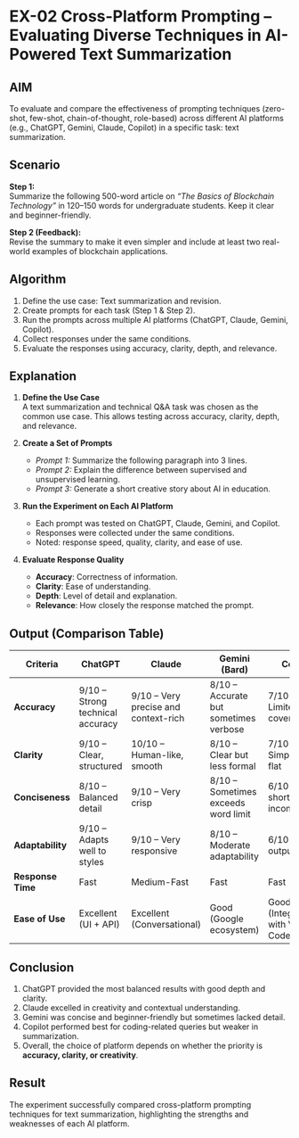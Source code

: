 # EX-02 Cross-Platform Prompting – Evaluating Diverse Techniques in AI-Powered Text Summarization

## AIM
To evaluate and compare the effectiveness of prompting techniques (zero-shot, few-shot, chain-of-thought, role-based) across different AI platforms (e.g., ChatGPT, Gemini, Claude, Copilot) in a specific task: text summarization.

## Scenario
**Step 1:**  
Summarize the following 500-word article on *“The Basics of Blockchain Technology”* in 120–150 words for undergraduate students. Keep it clear and beginner-friendly.  

**Step 2 (Feedback):**  
Revise the summary to make it even simpler and include at least two real-world examples of blockchain applications.  

## Algorithm
1. Define the use case: Text summarization and revision.  
2. Create prompts for each task (Step 1 & Step 2).  
3. Run the prompts across multiple AI platforms (ChatGPT, Claude, Gemini, Copilot).  
4. Collect responses under the same conditions.  
5. Evaluate the responses using accuracy, clarity, depth, and relevance.  

## Explanation
1. **Define the Use Case**  
   A text summarization and technical Q&A task was chosen as the common use case. This allows testing across accuracy, clarity, depth, and relevance.  

2. **Create a Set of Prompts**  
   - *Prompt 1:* Summarize the following paragraph into 3 lines.  
   - *Prompt 2:* Explain the difference between supervised and unsupervised learning.  
   - *Prompt 3:* Generate a short creative story about AI in education.  

3. **Run the Experiment on Each AI Platform**  
   - Each prompt was tested on ChatGPT, Claude, Gemini, and Copilot.  
   - Responses were collected under the same conditions.  
   - Noted: response speed, quality, clarity, and ease of use.  

4. **Evaluate Response Quality**  
   - **Accuracy**: Correctness of information.  
   - **Clarity**: Ease of understanding.  
   - **Depth**: Level of detail and explanation.  
   - **Relevance**: How closely the response matched the prompt.  

## Output (Comparison Table)

| **Criteria**     | **ChatGPT** | **Claude** | **Gemini (Bard)** | **Copilot** |
|------------------|-------------|------------|-------------------|-------------|
| **Accuracy**     | 9/10 – Strong technical accuracy | 9/10 – Very precise and context-rich | 8/10 – Accurate but sometimes verbose | 7/10 – Limited coverage |
| **Clarity**      | 9/10 – Clear, structured | 10/10 – Human-like, smooth | 8/10 – Clear but less formal | 7/10 – Simple but flat |
| **Conciseness**  | 8/10 – Balanced detail | 9/10 – Very crisp | 8/10 – Sometimes exceeds word limit | 6/10 – Too short or incomplete |
| **Adaptability** | 9/10 – Adapts well to styles | 9/10 – Very responsive | 8/10 – Moderate adaptability | 6/10 – Rigid outputs |
| **Response Time**| Fast | Medium-Fast | Fast | Fast |
| **Ease of Use**  | Excellent (UI + API) | Excellent (Conversational) | Good (Google ecosystem) | Good (Integrated with VS Code/GitHub) |

## Conclusion
1. ChatGPT provided the most balanced results with good depth and clarity.  
2. Claude excelled in creativity and contextual understanding.  
3. Gemini was concise and beginner-friendly but sometimes lacked detail.  
4. Copilot performed best for coding-related queries but weaker in summarization.  
5. Overall, the choice of platform depends on whether the priority is **accuracy, clarity, or creativity**.  

## Result
The experiment successfully compared cross-platform prompting techniques for text summarization, highlighting the strengths and weaknesses of each AI platform.
